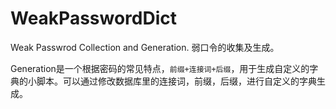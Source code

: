 # WeakPasswordDict
Weak Passwrod Collection and Generation. 弱口令的收集及生成。

Generation是一个根据密码的常见特点，`前缀+连接词+后缀`，用于生成自定义的字典的小脚本。可以通过修改数据库里的连接词，前缀，后缀，进行自定义的字典生成。
